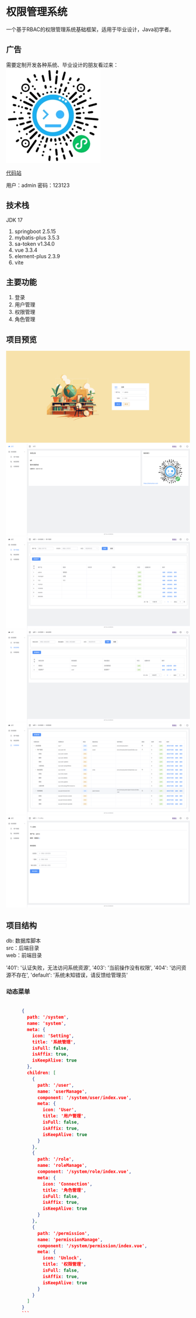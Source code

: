 # 权限管理系统

一个基于RBAC的权限管理系统基础框架，适用于毕业设计，Java初学者。

## 广告
需要定制开发各种系统、毕业设计的朋友看过来：![dmz](./doc/dmz.jpg)  

[代码站](https://daimazhan.com)

用户：admin 密码：123123

## 技术栈
JDK 17 
1. springboot 2.5.15
2. mybatis-plus 3.5.3
3. sa-token v1.34.0
4. vue 3.3.4
5. element-plus 2.3.9
6. vite

## 主要功能
1. 登录
2. 用户管理
3. 权限管理
4. 角色管理

## 项目预览
![login](./doc/1.login.png)
![home](./doc/2.home.png)
![user](./doc/3.user.png)
![role](./doc/4.role.png)
![permission](./doc/5.permission.png)
![profile](./doc/6.profile.png)

## 项目结构
db: 数据库脚本  
src：后端目录  
web：前端目录


'401': '认证失败，无法访问系统资源',
'403': '当前操作没有权限',
'404': '访问资源不存在',
'default': '系统未知错误，请反馈给管理员'


### 动态菜单
```json

      {
        path: '/system',
        name: 'system',
        meta: {
          icon: 'Setting',
          title: '系统管理',
          isFull: false,
          isAffix: true,
          isKeepAlive: true
        },
        children: [
          {
            path: '/user',
            name: 'userManage',
            component: '/system/user/index.vue',
            meta: {
              icon: 'User',
              title: '用户管理',
              isFull: false,
              isAffix: true,
              isKeepAlive: true
            }
          },
          {
            path: '/role',
            name: 'roleManage',
            component: '/system/role/index.vue',
            meta: {
              icon: 'Connection',
              title: '角色管理',
              isFull: false,
              isAffix: true,
              isKeepAlive: true
            }
          },
          {
            path: '/permission',
            name: 'permissionManage',
            component: '/system/permission/index.vue',
            meta: {
              icon: 'Unlock',
              title: '权限管理',
              isFull: false,
              isAffix: true,
              isKeepAlive: true
            }
          }
        ]
      }
      ```